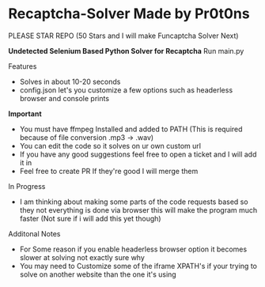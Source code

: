 # Recaptcha-Solver Made by Pr0t0ns
PLEASE STAR REPO (50 Stars and I will make Funcaptcha Solver Next)

**Undetected Selenium Based Python Solver for Recaptcha**
Run main.py

Features
* Solves in about 10-20 seconds
* config.json let's you customize a few options such as headerless browser and console prints

**Important**
* You must have ffmpeg Installed and added to PATH (This is required because of file conversion .mp3 -> .wav)
* You can edit the code so it solves on ur own custom url
* If you have any good suggestions feel free to open a ticket and I will add it in
* Feel free to create PR If they're good I will merge them

In Progress
* I am thinking about making some parts of the code requests based so they not everything is done via browser this will make the program much faster (Not sure if i will add this yet though)

Additonal Notes
* For Some reason if you enable headerless browser option it becomes slower at solving not exactly sure why
* You may need to Customize some of the iframe XPATH's if your trying to solve on another website than the one it's using
